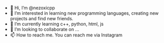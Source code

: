 - 👋 Hi, I’m @nezoxicpp
- 👀 I’m interested in learning new programming languages, creating new projects and find new friends.
- 🌱 I’m currently learning c++, python, html, js
- 💞️ I’m looking to collaborate on ...
- 📫 How to reach me. You can reach me via Instagram

<!---
nezoxicpp/nezoxicpp is a ✨ special ✨ repository because its `README.md` (this file) appears on your GitHub profile.
You can click the Preview link to take a look at your changes.
--->
